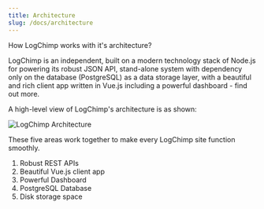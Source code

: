 ```yaml
---
title: Architecture
slug: /docs/architecture
---
```


How LogChimp works with it's architecture?

LogChimp is an independent, built on a modern technology stack of Node.js for powering its robust JSON API, stand-alone system with dependency only on the database (PostgreSQL) as a data storage layer, with a beautiful and rich client app written in Vue.js including a powerful dashboard - find out more.

A high-level view of LogChimp's architecture is as shown:

![LogChimp Architecture](../images/docs/logchimp-architecture.png)

These five areas work together to make every LogChimp site function smoothly.

1. Robust REST APIs
2. Beautiful Vue.js client app
3. Powerful Dashboard
4. PostgreSQL Database
5. Disk storage space

